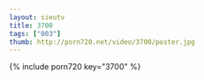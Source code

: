 ```yaml
--- 
layout: sieutv
title: 3700
tags: ["003"]
thumb: http://porn720.net/video/3700/poster.jpg
---
```

{% include porn720 key="3700" %} 
